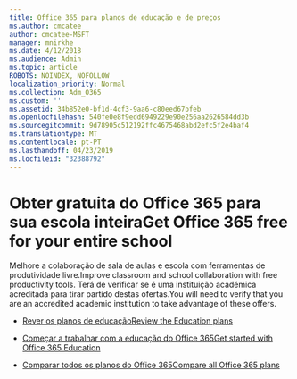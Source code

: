 ```yaml
---
title: Office 365 para planos de educação e de preços
ms.author: cmcatee
author: cmcatee-MSFT
manager: mnirkhe
ms.date: 4/12/2018
ms.audience: Admin
ms.topic: article
ROBOTS: NOINDEX, NOFOLLOW
localization_priority: Normal
ms.collection: Adm_O365
ms.custom: ''
ms.assetid: 34b852e0-bf1d-4cf3-9aa6-c80eed67bfeb
ms.openlocfilehash: 540fe0e8f9edd6949229e90e256aa2626584dd3b
ms.sourcegitcommit: 9d78905c512192ffc4675468abd2efc5f2e4baf4
ms.translationtype: MT
ms.contentlocale: pt-PT
ms.lasthandoff: 04/23/2019
ms.locfileid: "32388792"
---
```

# <a name="get-office-365-free-for-your-entire-school"></a><span data-ttu-id="63d4e-102">Obter gratuita do Office 365 para sua escola inteira</span><span class="sxs-lookup"><span data-stu-id="63d4e-102">Get Office 365 free for your entire school</span></span>

<span data-ttu-id="63d4e-103">Melhore a colaboração de sala de aulas e escola com ferramentas de produtividade livre.</span><span class="sxs-lookup"><span data-stu-id="63d4e-103">Improve classroom and school collaboration with free productivity tools.</span></span> <span data-ttu-id="63d4e-104">Terá de verificar se é uma instituição académica acreditada para tirar partido destas ofertas.</span><span class="sxs-lookup"><span data-stu-id="63d4e-104">You will need to verify that you are an accredited academic institution to take advantage of these offers.</span></span>
  
- [<span data-ttu-id="63d4e-105">Rever os planos de educação</span><span class="sxs-lookup"><span data-stu-id="63d4e-105">Review the Education plans</span></span>](https://products.office.com/academic/compare-office-365-education-plans)
    
- [<span data-ttu-id="63d4e-106">Começar a trabalhar com a educação do Office 365</span><span class="sxs-lookup"><span data-stu-id="63d4e-106">Get started with Office 365 Education</span></span>](https://support.office.com/article/ab02abe5-a1ee-458c-b749-5b44416ccf1)
    
- [<span data-ttu-id="63d4e-107">Comparar todos os planos do Office 365</span><span class="sxs-lookup"><span data-stu-id="63d4e-107">Compare all Office 365 plans</span></span>](https://products.office.com/business/compare-more-office-365-for-business-plans)
    

